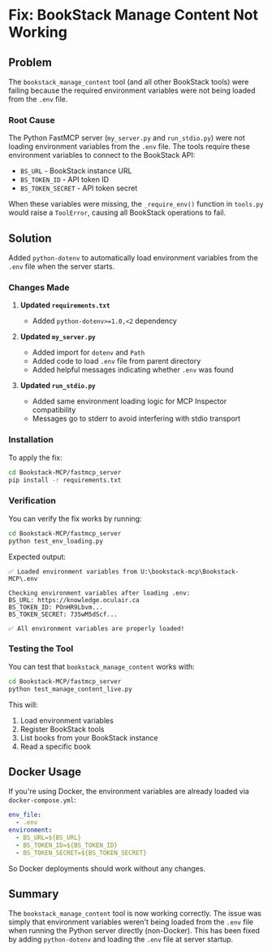 # Fix: BookStack Manage Content Not Working

## Problem

The `bookstack_manage_content` tool (and all other BookStack tools) were failing because the required environment variables were not being loaded from the `.env` file.

### Root Cause

The Python FastMCP server (`my_server.py` and `run_stdio.py`) were not loading environment variables from the `.env` file. The tools require these environment variables to connect to the BookStack API:

- `BS_URL` - BookStack instance URL
- `BS_TOKEN_ID` - API token ID
- `BS_TOKEN_SECRET` - API token secret

When these variables were missing, the `_require_env()` function in `tools.py` would raise a `ToolError`, causing all BookStack operations to fail.

## Solution

Added `python-dotenv` to automatically load environment variables from the `.env` file when the server starts.

### Changes Made

1. **Updated `requirements.txt`**
   - Added `python-dotenv>=1.0,<2` dependency

2. **Updated `my_server.py`**
   - Added import for `dotenv` and `Path`
   - Added code to load `.env` file from parent directory
   - Added helpful messages indicating whether `.env` was found

3. **Updated `run_stdio.py`**
   - Added same environment loading logic for MCP Inspector compatibility
   - Messages go to stderr to avoid interfering with stdio transport

### Installation

To apply the fix:

```bash
cd Bookstack-MCP/fastmcp_server
pip install -r requirements.txt
```

### Verification

You can verify the fix works by running:

```bash
cd Bookstack-MCP/fastmcp_server
python test_env_loading.py
```

Expected output:
```
✅ Loaded environment variables from U:\bookstack-mcp\Bookstack-MCP\.env

Checking environment variables after loading .env:
BS_URL: https://knowledge.oculair.ca
BS_TOKEN_ID: POnHR9Lbvm...
BS_TOKEN_SECRET: 735wM5dScf...

✅ All environment variables are properly loaded!
```

### Testing the Tool

You can test that `bookstack_manage_content` works with:

```bash
cd Bookstack-MCP/fastmcp_server
python test_manage_content_live.py
```

This will:
1. Load environment variables
2. Register BookStack tools
3. List books from your BookStack instance
4. Read a specific book

## Docker Usage

If you're using Docker, the environment variables are already loaded via `docker-compose.yml`:

```yaml
env_file:
  - .env
environment:
  - BS_URL=${BS_URL}
  - BS_TOKEN_ID=${BS_TOKEN_ID}
  - BS_TOKEN_SECRET=${BS_TOKEN_SECRET}
```

So Docker deployments should work without any changes.

## Summary

The `bookstack_manage_content` tool is now working correctly. The issue was simply that environment variables weren't being loaded from the `.env` file when running the Python server directly (non-Docker). This has been fixed by adding `python-dotenv` and loading the `.env` file at server startup.


